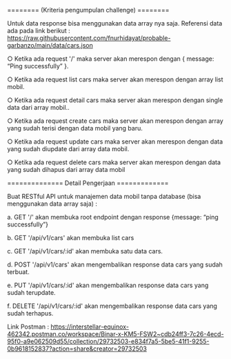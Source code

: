 ======== (Kriteria pengumpulan challenge) ========

Untuk data response bisa menggunakan data array nya saja. Referensi data ada pada link berikut : https://raw.githubusercontent.com/fnurhidayat/probable-garbanzo/main/data/cars.json

○ Ketika ada request '/' maka server akan merespon dengan { message: “Ping successfully” }.

○ Ketika ada request list cars maka server akan merespon dengan array list mobil.

○ Ketika ada request detail cars maka server akan merespon dengan single data dari array mobil..

○ Ketika ada request create cars maka server akan merespon dengan array yang sudah terisi dengan
data mobil yang baru.

○ Ketika ada request update cars maka server akan merespon dengan data yang sudah diupdate dari
array data mobil.

○ Ketika ada request delete cars maka server akan merespon dengan data yang sudah dihapus dari
array data mobil

============== Detail Pengerjaan =============

Buat RESTful API untuk manajemen data mobil tanpa database (bisa menggunakan data array saja) :

a. GET '/' akan membuka root endpoint dengan response {message: “ping
successfully”}

b. GET '/api/v1/cars' akan membuka list cars

c. GET '/api/v1/cars/:id' akan membuka satu data cars.

d. POST '/api/v1/cars' akan mengembalikan response data cars yang sudah terbuat.

e. PUT '/api/v1/cars/:id' akan mengembalikan response data cars yang sudah
terupdate.

f. DELETE '/api/v1/cars/:id' akan mengembalikan response data cars yang sudah
terhapus.

Link Postman : https://interstellar-equinox-462342.postman.co/workspace/Binar-x-KM5-FSW2~cdb24ff3-7c26-4ecd-95f0-a9e062509d55/collection/29732503-e834f7a5-5be5-41f1-9255-0b9618152837?action=share&creator=29732503
